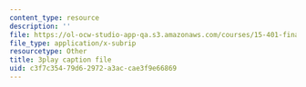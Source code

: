 ```yaml
---
content_type: resource
description: ''
file: https://ol-ocw-studio-app-qa.s3.amazonaws.com/courses/15-401-finance-theory-i-fall-2008/c3f7c35479d62972a3accae3f9e66869_IwA7nVEwqto.srt
file_type: application/x-subrip
resourcetype: Other
title: 3play caption file
uid: c3f7c354-79d6-2972-a3ac-cae3f9e66869
---
```

